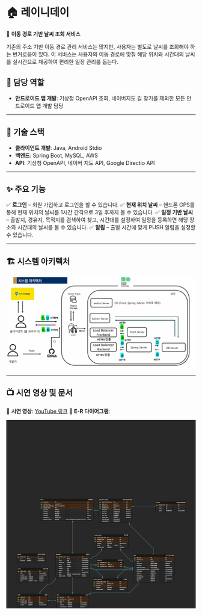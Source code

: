 # 🏠 레이니데이 

📍 **이동 경로 기반 날씨 조회 서비스**

기존의 주소 기반 이동 경로 관리 서비스는 많지만, 사용자는 별도로 날씨를 조회해야 하는 번거로움이 있다. 이 서비스는 사용자의 이동 경로에 맞춰 해당 위치와 시간대의 날씨를 실시간으로 제공하여 편리한 일정 관리를 돕는다.

## 🎯 담당 역할

- **안드로이드 앱 개발**: 기상청 OpenAPI 조회, 네이버지도 길 찾기를 제외한 모든 안드로이드 앱 개발 담당

---

## 📄 기술 스택

- **클라이언트 개발**: Java, Android Stdio
- **백엔드**: Spring Boot, MySQL, AWS
- **API**: 기상청 OpenAPI, 네이버 지도 API, Google Directio API
---

## ✨ 주요 기능

✅ **로그인** – 회원 가입하고 로그인을 할 수 있습니다.
✅ **현재 위치 날씨** – 핸드폰 GPS를 통해 현재 위치의 날씨를 1시간 간격으로 3일 후까지 볼 수 있습니다.
✅ **일정 기반 날씨** – 출발지, 경유지, 목적지를 검색하여 찾고, 시간대를 설정하여 일정을 등록하면 해당 장소와 시간대의 날씨를 볼 수 있습니다.
✅ **알림** – 출발 시간에 맞게 PUSH 알림을 설정할 수 있습니다.

---

## 🏗️ 시스템 아키텍처

![시스템 아키텍처](https://github.com/GunWooJung/READMEImage/blob/main/30ticket.JPG)

---

## 📺 시연 영상 및 문서

📌 **시연 영상**: [YouTube 링크](https://youtu.be/A51GNjRFSCw?si=Jbqzho_C7b90Wy97)
📌 **E-R 다이어그램**:

![ERD](https://github.com/GunWooJung/READMEImage/blob/main/erd.png)

